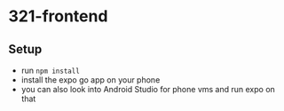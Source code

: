 # 321-frontend
## Setup
- run `npm install`
- install the expo go app on your phone
- you can also look into Android Studio for phone vms and run expo on that
